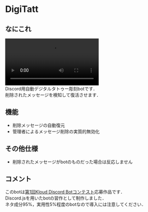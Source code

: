 # DigiTatt

## なにこれ
![](https://video.twimg.com/ext_tw_video/1595534159690465280/pu/vid/936x720/uR6gCElPFEMrnYTR.mp4)  
Discord用自動デジタルタトゥー彫刻botです．  
削除されたメッセージを検知して復活させます．

## 機能
+ 削除メッセージの自動復元
+ 管理者によるメッセージ削除の実質的無効化

## その他仕様
+ 削除されたメッセージがbotのものだった場合は反応しません

## コメント
このbotは[第1回Kloud Discord Botコンテスト](https://seestyle.notion.site/1-Kloud-Discord-Bot-7df230297b864fb5a7930b66773a8ffc)応募作品です．  
Discord.jsを用いたbotの習作として制作しました．  
ネタ成分95%，実用性5%程度のbotなので導入には注意してください．